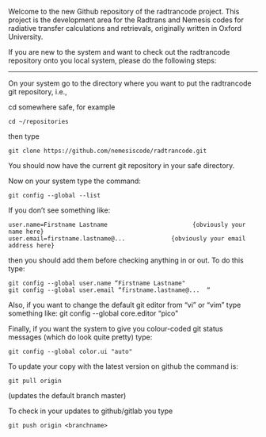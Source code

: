 Welcome to the new Github repository of the radtrancode project. This project is the development area for the Radtrans and Nemesis codes for radiative transfer calculations and retrievals, originally written in Oxford University.



If you are new to the system and want to check out the radtrancode repository onto you local system, please do the following steps: 

-------------------------

On your system go to the directory where you want to put the radtrancode git repository, i.e.,

cd somewhere safe, for example

```
cd ~/repositories
```

then type

```
git clone https://github.com/nemesiscode/radtrancode.git
```

You should now have the current git repository in your safe directory.

Now on your system type the command:

```
git config --global --list
```

If you don’t see something like:

```
user.name=Firstname Lastname						{obviously your name here}
user.email=firstname.lastname@...             {obviously your email address here}
```

then you should add them before checking anything in or out. To do this type:

```
git config --global user.name “Firstname Lastname" 
git config --global user.email “firstname.lastname@...  “ 
```

Also, if you want to change the default git editor from “vi” or “vim” type something like:
git config --global core.editor “pico"

Finally, if you want the system to give you colour-coded git status messages (which do look quite pretty) type:

```
git config --global color.ui "auto"
```

To update your copy with the latest version on github the command is:

```
git pull origin
```

(updates the default branch master)

To check in your updates to github/gitlab you type

```
git push origin <branchname>
```
